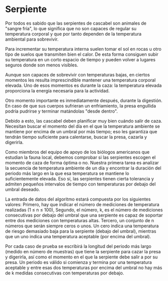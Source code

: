 # Serpiente
Por todos es sabido que las serpientes de cascabel son animales de "sangre fría", lo que significa que no son capaces de regular 
su temperatura corporal y que por tanto dependen de la temperatura ambiental para sobrevivir.

Para incrementar su temperatura interna suelen tomar el sol en rocas u otro tipo de suelos que transmiten bien el calor. De esta forma 
consiguen subir su temperatura en un corto espacio de tiempo y pueden volver a lugares seguros donde son menos visibles.

Aunque son capaces de sobrevivir con temperaturas bajas, en ciertos momentos les resulta imprescindible mantener una temperatura 
corporal elevada. Uno de esos momentos es durante la caza: la temperatura elevada proporciona la energía necesaria para la actividad. 

Otro momento importante es inmediatamente después, durante la digestión. En caso de que sus cuerpos sufrieran un enfriamiento, 
la presa engullida podría pudrirse y terminar matándolas "desde dentro".

Debido a esto, las cascabel deben planificar muy bien cuándo salir de caza. Necesitan buscar el momento del día en el que la temperatura 
ambiente se mantiene por encima de un umbral por más tiempo; eso les garantiza que tendrán tiempo suficiente para calentarse, buscar la presa, 
cazarla y digerirla.

Como miembros del equipo de apoyo de los biólogos americanos que estudian la fauna local, debemos comprobar si las serpientes escogen el momento 
de caza de forma óptima o no. Nuestra primera tarea es analizar la secuencia de temperatura ambiente de un día y encontrar la duración del periodo 
más largo en la que esa temperatura se mantiene lo suficientemente elevada. Eso sí, las serpientes tienen cierta tolerancia y admiten pequeños 
intervalos de tiempo con temperaturas por debajo del umbral deseado.

La entrada de datos del algoritmo estará compuesta por los siguientes valores:
  Primero, hay que indicar el número de mediciones de temperatura realizadas (1 ≤ n ≤ 100), 
  Segundo, el número, k,  es el número de mediciones consecutivas por debajo del umbral que una serpiente es capaz de soportar entre dos mediciones con temperaturas altas.
  Tercero, un conjunto de n números que serán siempre ceros o unos. Un cero indica una temperatura de riesgo demasiado baja para la serpiente (debajo del umbral), mientras que un uno indica una temperatura aceptable (por encima del umbral).

Por cada caso de prueba se escribirá la longitud del periodo más largo (medido en número de muestras) que tiene la serpiente para cazar la presa y digerirla, así como el momento en el que la serpiente debe salir a por su presa. Un periodo es válido si comienza y termina por una temperatura aceptable y entre esas dos temperaturas por encima del umbral no hay más de k medidas consecutivas con temperaturas por debajo.
 
